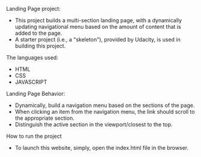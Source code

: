 Landing Page project:
- This project builds a multi-section landing page, with a dynamically updating navigational menu based on the amount of content that is added to the page.
- A starter project (i.e., a "skeleton"), provided by Udacity, is used in building this project.

The languages used:
- HTML
- CSS
- JAVASCRIPT

Landing Page Behavior:
- Dynamically, build a navigation menu based on the sections of the page.
- When clicking an item from the navigation menu, the link should scroll to the appropriate section.
- Distinguish the active section in the viewport/closest to the top.

How to run the project
- To launch this website, simply, open the index.html file in the browser.
